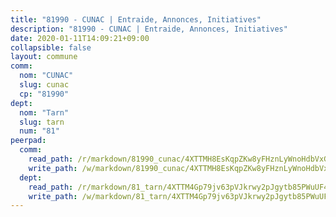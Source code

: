 ```yaml
---
title: "81990 - CUNAC | Entraide, Annonces, Initiatives"
description: "81990 - CUNAC | Entraide, Annonces, Initiatives"
date: 2020-01-11T14:09:21+09:00
collapsible: false
layout: commune
comm:
  nom: "CUNAC"
  slug: cunac
  cp: "81990"
dept:
  nom: "Tarn"
  slug: tarn
  num: "81"
peerpad:
  comm:
    read_path: /r/markdown/81990_cunac/4XTTMH8EsKqpZKw8yFHznLyWnoHdbVxGWLu6thCAL5u8yNrzC
    write_path: /w/markdown/81990_cunac/4XTTMH8EsKqpZKw8yFHznLyWnoHdbVxGWLu6thCAL5u8yNrzC-K3TgUPfr35pUDXfrecHUXNergBAxGTfLv4DfBQa6J1fwW8x6RUS4sCsPKKtBe1awRUGtpVrFeMQePmuQSt8dqMfqFUVTjdEVvdzkcMmHjqY6CT6McZifxEBCg1jpm6Cg6rQaB35J
  dept:
    read_path: /r/markdown/81_tarn/4XTTM4Gp79jv63pVJkrwy2pJgytb85PWuUF46qZV3RNcf9bTY
    write_path: /w/markdown/81_tarn/4XTTM4Gp79jv63pVJkrwy2pJgytb85PWuUF46qZV3RNcf9bTY-K3TgUQULAfYZTaNEYQn663imu6tLJ5XUSYV3bG6y2QwZHe2hiw5KiHgnyL8wpzhjjRKSLQVjHCuMHvPTtVgD4tm7BFQTVwqLNiZgb8d93Riu34VNq5t6eFocUS5Ezct8i9MJtUHQ
---
```



